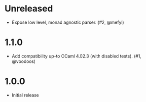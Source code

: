 # Unreleased

- Expose low level, monad agnostic parser. (#2, @mefyl)

# 1.1.0

- Add compatibility up-to OCaml 4.02.3 (with disabled tests). (#1, @voodoos)

# 1.0.0

- Initial release
